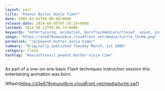 ```yaml
---
layout: post
title: "Peanut Butter Ninja Time?"
date: 2005-03-01T06:00:00+0000
release_date: 2014-08-05T07:58:16+0000
lastmod: 2014-08-12T09:00:33+0000
keywords: "entertaining, animation, bornflashmediaturtleswf, seion, instruction"
image: "https://d3e878vmunx8cm.cloudfront.net/media/turtle_thumb.png"
permalink: "/p/peanut-butter-ninja-time/"
summary: "Originally published Tuesday March, 1st 2005"
category: flash
hashtag: "#axisofstevil_peanut-butter-ninja-time"
---
```


As part of a one-on-one basic Flash techniques instruction session this entertaining animation was born.

!#flash(https://d3e878vmunx8cm.cloudfront.net/media/turtle.swf)
